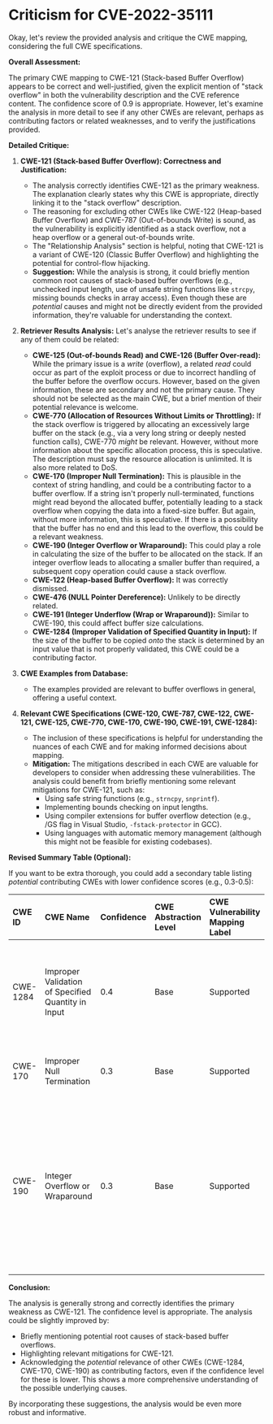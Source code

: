 # Criticism for CVE-2022-35111

Okay, let's review the provided analysis and critique the CWE mapping, considering the full CWE specifications.

**Overall Assessment:**

The primary CWE mapping to CWE-121 (Stack-based Buffer Overflow) appears to be correct and well-justified, given the explicit mention of "stack overflow" in both the vulnerability description and the CVE reference content. The confidence score of 0.9 is appropriate. However, let's examine the analysis in more detail to see if any other CWEs are relevant, perhaps as contributing factors or related weaknesses, and to verify the justifications provided.

**Detailed Critique:**

1.  **CWE-121 (Stack-based Buffer Overflow): Correctness and Justification:**

    *   The analysis correctly identifies CWE-121 as the primary weakness. The explanation clearly states why this CWE is appropriate, directly linking it to the "stack overflow" description.
    *   The reasoning for excluding other CWEs like CWE-122 (Heap-based Buffer Overflow) and CWE-787 (Out-of-bounds Write) is sound, as the vulnerability is explicitly identified as a stack overflow, not a heap overflow or a general out-of-bounds write.
    *   The "Relationship Analysis" section is helpful, noting that CWE-121 is a variant of CWE-120 (Classic Buffer Overflow) and highlighting the potential for control-flow hijacking.
    *   **Suggestion:** While the analysis is strong, it could briefly mention common root causes of stack-based buffer overflows (e.g., unchecked input length, use of unsafe string functions like `strcpy`, missing bounds checks in array access). Even though these are *potential* causes and might not be directly evident from the provided information, they're valuable for understanding the context.

2. **Retriever Results Analysis:**
    Let's analyse the retriever results to see if any of them could be related:
    *   **CWE-125 (Out-of-bounds Read) and CWE-126 (Buffer Over-read):** While the primary issue is a *write* (overflow), a related *read* could occur as part of the exploit process or due to incorrect handling of the buffer before the overflow occurs. However, based on the given information, these are secondary and not the primary cause. They should not be selected as the main CWE, but a brief mention of their potential relevance is welcome.
    *   **CWE-770 (Allocation of Resources Without Limits or Throttling):** If the stack overflow is triggered by allocating an excessively large buffer on the stack (e.g., via a very long string or deeply nested function calls), CWE-770 *might* be relevant. However, without more information about the specific allocation process, this is speculative. The description must say the resource allocation is unlimited. It is also more related to DoS.
    *   **CWE-170 (Improper Null Termination):** This is plausible in the context of string handling, and could be a contributing factor to a buffer overflow. If a string isn't properly null-terminated, functions might read beyond the allocated buffer, potentially leading to a stack overflow when copying the data into a fixed-size buffer. But again, without more information, this is speculative. If there is a possibility that the buffer has no end and this lead to the overflow, this could be a relevant weakness.
    *   **CWE-190 (Integer Overflow or Wraparound):** This could play a role in calculating the size of the buffer to be allocated on the stack. If an integer overflow leads to allocating a smaller buffer than required, a subsequent copy operation could cause a stack overflow.
    *   **CWE-122 (Heap-based Buffer Overflow):** It was correctly dismissed.
    *   **CWE-476 (NULL Pointer Dereference):** Unlikely to be directly related.
    *   **CWE-191 (Integer Underflow (Wrap or Wraparound)):** Similar to CWE-190, this could affect buffer size calculations.
    *   **CWE-1284 (Improper Validation of Specified Quantity in Input):** If the size of the buffer to be copied *onto* the stack is determined by an input value that is not properly validated, this CWE could be a contributing factor.

3.  **CWE Examples from Database:**

    *   The examples provided are relevant to buffer overflows in general, offering a useful context.

4.  **Relevant CWE Specifications (CWE-120, CWE-787, CWE-122, CWE-121, CWE-125, CWE-770, CWE-170, CWE-190, CWE-191, CWE-1284):**

    *   The inclusion of these specifications is helpful for understanding the nuances of each CWE and for making informed decisions about mapping.
    *   **Mitigation:** The mitigations described in each CWE are valuable for developers to consider when addressing these vulnerabilities. The analysis could benefit from briefly mentioning some relevant mitigations for CWE-121, such as:
        *   Using safe string functions (e.g., `strncpy`, `snprintf`).
        *   Implementing bounds checking on input lengths.
        *   Using compiler extensions for buffer overflow detection (e.g., /GS flag in Visual Studio, `-fstack-protector` in GCC).
        *   Using languages with automatic memory management (although this might not be feasible for existing codebases).

**Revised Summary Table (Optional):**

If you want to be extra thorough, you could add a secondary table listing *potential* contributing CWEs with lower confidence scores (e.g., 0.3-0.5):

| CWE ID  | CWE Name                                         | Confidence | CWE Abstraction Level | CWE Vulnerability Mapping Label | CWE-Vulnerability Mapping Notes                                                                                                                                                                                                                                                          |
| :------ | :----------------------------------------------- | :--------- | :---------------------- | :------------------------------ | :-------------------------------------------------------------------------------------------------------------------------------------------------------------------------------------------------------------------------------------------------------------------------------------- |
| CWE-1284 | Improper Validation of Specified Quantity in Input | 0.4        | Base                    | Supported                       | Potentially related if the size of the data copied to the stack is determined by an unvalidated input.                                                                                                                                                                                |
| CWE-170   | Improper Null Termination                         | 0.3       | Base                   | Supported                    | If the data copied onto the stack is not null terminated.                                                                                                                                      |
| CWE-190 | Integer Overflow or Wraparound                         | 0.3        | Base                    | Supported                       | Could be a contributing factor if the size of the buffer is determined by an integer calculation that overflows, leading to a smaller-than-expected buffer allocation on the stack.                                                                                                                                                                              |

**Conclusion:**

The analysis is generally strong and correctly identifies the primary weakness as CWE-121. The confidence level is appropriate. The analysis could be slightly improved by:

*   Briefly mentioning potential root causes of stack-based buffer overflows.
*   Highlighting relevant mitigations for CWE-121.
*   Acknowledging the *potential* relevance of other CWEs (CWE-1284, CWE-170, CWE-190) as contributing factors, even if the confidence level for these is lower. This shows a more comprehensive understanding of the possible underlying causes.

By incorporating these suggestions, the analysis would be even more robust and informative.
